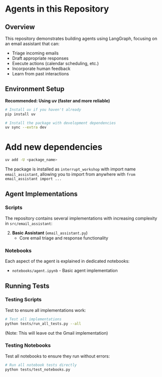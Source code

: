 # Agents in this Repository

## Overview

This repository demonstrates building agents using LangGraph, focusing on an email assistant that can:
- Triage incoming emails
- Draft appropriate responses
- Execute actions (calendar scheduling, etc.)
- Incorporate human feedback
- Learn from past interactions

## Environment Setup

**Recommended: Using uv (faster and more reliable)**

```bash
# Install uv if you haven't already
pip install uv

# Install the package with development dependencies
uv sync --extra dev
```

 # Add new dependencies 
 ```bash
 uv add -U <package_name>
 ```

The package is installed as `interrupt_workshop` with import name `email_assistant`, allowing you to import from anywhere with `from email_assistant import ...`

## Agent Implementations

### Scripts 

The repository contains several implementations with increasing complexity in `src/email_assistant`:


2. **Basic  Assistant** (`email_assistant.py`)
   - Core email triage and response functionality

### Notebooks

Each aspect of the agent is explained in dedicated notebooks:
- `notebooks/agent.ipynb` - Basic agent implementation
## Running Tests

### Testing Scripts

Test to ensure all implementations work:

```bash
# Test all implementations
python tests/run_all_tests.py --all
```

(Note: This will leave out the Gmail implementation)

### Testing Notebooks

Test all notebooks to ensure they run without errors:

```bash
# Run all notebook tests directly
python tests/test_notebooks.py
```

